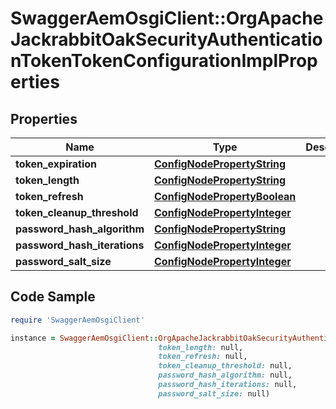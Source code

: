 # SwaggerAemOsgiClient::OrgApacheJackrabbitOakSecurityAuthenticationTokenTokenConfigurationImplProperties

## Properties

Name | Type | Description | Notes
------------ | ------------- | ------------- | -------------
**token_expiration** | [**ConfigNodePropertyString**](ConfigNodePropertyString.md) |  | [optional] 
**token_length** | [**ConfigNodePropertyString**](ConfigNodePropertyString.md) |  | [optional] 
**token_refresh** | [**ConfigNodePropertyBoolean**](ConfigNodePropertyBoolean.md) |  | [optional] 
**token_cleanup_threshold** | [**ConfigNodePropertyInteger**](ConfigNodePropertyInteger.md) |  | [optional] 
**password_hash_algorithm** | [**ConfigNodePropertyString**](ConfigNodePropertyString.md) |  | [optional] 
**password_hash_iterations** | [**ConfigNodePropertyInteger**](ConfigNodePropertyInteger.md) |  | [optional] 
**password_salt_size** | [**ConfigNodePropertyInteger**](ConfigNodePropertyInteger.md) |  | [optional] 

## Code Sample

```ruby
require 'SwaggerAemOsgiClient'

instance = SwaggerAemOsgiClient::OrgApacheJackrabbitOakSecurityAuthenticationTokenTokenConfigurationImplProperties.new(token_expiration: null,
                                 token_length: null,
                                 token_refresh: null,
                                 token_cleanup_threshold: null,
                                 password_hash_algorithm: null,
                                 password_hash_iterations: null,
                                 password_salt_size: null)
```


